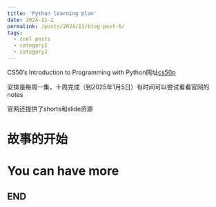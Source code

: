 ```yaml
---
title: 'Python learning plan'
date: 2024-11-2
permalink: /posts/2024/11/blog-post-6/
tags:
  - cool posts
  - category1
  - category2
---
```


CS50’s Introduction to Programming with Python网址[cs50p](https://cs50.harvard.edu/python/2022/)

安排是每周一集，十周完成（到2025年1月5日）有时间可以尝试看看官网的notes

官网还提供了shorts和slide资源

故事的开始
======

You can have more
======

END
------
